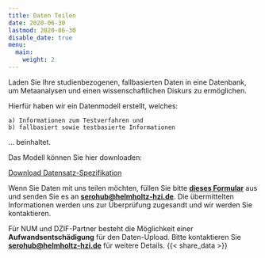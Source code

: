 ```yaml
---
title: Daten Teilen
date: 2020-06-30
lastmod: 2020-06-30
disable_date: true
menu:
  main:
    weight: 2
---
```


Laden Sie Ihre studienbezogenen, fallbasierten Daten in eine Datenbank, um Metaanalysen und einen wissenschaftlichen Diskurs zu ermöglichen.

Hierfür haben wir ein Datenmodell erstellt, welches:

    a) Informationen zum Testverfahren und
    b) fallbasiert sowie testbasierte Informationen
    
... beinhaltet.

Das Modell können Sie hier downloaden:

<a class="button hollow primary" href="/data/DataModel_LEOSS.sero-survey_DZIF_gek_200514.xlsx">Download Datensatz-Spezifikation</a>

Wenn Sie Daten mit uns teilen möchten, füllen Sie bitte <b><a href="/data/study_survey_ger.docx">dieses Formular</a></b> aus und senden Sie es an <b><a href="mailto:serohub@helmholtz-hzi.de">serohub@helmholtz-hzi.de</a></b>. Die übermittelten Informationen werden uns zur Überprüfung zugesandt und wir werden Sie kontaktieren.

Für NUM und DZIF-Partner besteht die Möglichkeit einer **Aufwandsentschädigung** für den Daten-Upload. Bitte kontaktieren Sie <b><a href="mailto:serohub@helmholtz-hzi.de">serohub@helmholtz-hzi.de</a></b> für weitere Details.
{{< share_data >}}